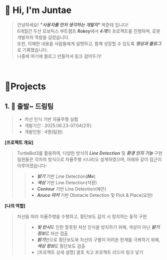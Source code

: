 # 👋 Hi, I'm Juntae 

> 안녕하세요! ***"사용자를 먼저 생각하는 개발자"*** 박준태 입니다!  
> 6개월간 두산 로보틱스 부트캠프 ***Rokey***에서 ***4개***의 프로젝트를 진행하며, 로봇 개발자의 역량을 길렀습니다.  
> 또한, 이해한 내용을 사람들에게 설명하고, 함께 성장할 수 있도록 ***영상과 블로그***로 기록했습니다.  
> 나중에 여기에 블로그 만들어서 링크 걸어두기!  
<br />

# 📝Projects  

## 1. 🚗 출발~ 드림팀
> - 차선 인식 기반 자율주행 실험  
> - 개발기간 : 2025.06.23-07.04(2주)  
> - 개발인원 : 4명(팀원)  

**[프로젝트 개요]**
> TurtleBot3를 활용하여, 다양한 방식의 ***Line Detection*** 및 ***환경 인지 기능*** 구현  
> 팀원들은 각자의 방식으로 자율주행 시나리오 설계하였으며, 아래와 같이 접근이 이루어졌습니다:  
>> - ***밝기*** 기반 Line Detection(***Me***)  
>> - ***색상*** 기반 Line Detection(석환)  
>> - ***Contour*** 기반 Line Detection(예은)  
>> - ***Aruco 마커*** 기반 Obstacle Detection 및 Pick & Place(요한)  

**[나의 역할]**
> 차선을 따라 자율주행을 수행하고, 횡단보도 감지 시 정지하는 동작 구현  
>> - ***빛 반사***로 인한 잘못된 차선 인식을 방지하기 위해, 색상이 아닌 ***밝기 정보***로 차선 검출  
>> - ***밝기***만으로 횡단보도와 차선의 구별이 어려운 한계를 극복하기 위해, ***색상 정보***로 횡단보도 검출   
>> - [프로젝트 상세 설명] 괄호 치고 프로젝트 리드미 링크 넣기  
<br />


